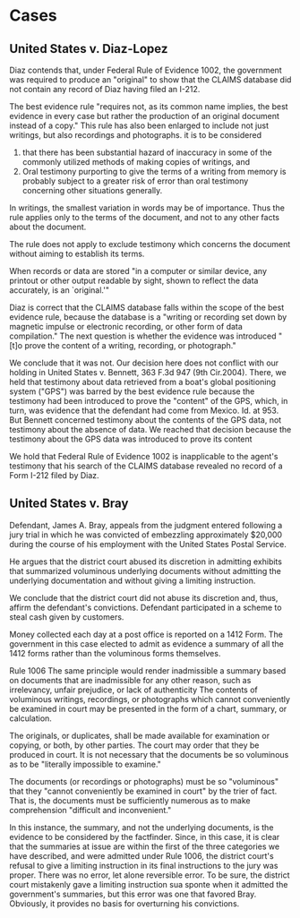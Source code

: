 # Cases

## United States v. Diaz-Lopez

Diaz contends that, under Federal Rule of Evidence 1002, the government was required to produce an "original" to show that the CLAIMS database did not contain any record of Diaz having filed an I-212.&#x20;

The best evidence rule "requires not, as its common name implies, the best evidence in every case but rather the production of an original document instead of a copy." This rule has also been enlarged to include not just writings, but also recordings and photographs. it is to be considered&#x20;

1. that there has been substantial hazard of inaccuracy in some of the commonly utilized methods of making copies of writings, and&#x20;
2. Oral testimony purporting to give the terms of a writing from memory is probably subject to a greater risk of error than oral testimony concerning other situations generally.&#x20;

In writings, the smallest variation in words may be of importance. Thus the rule applies only to the terms of the document, and not to any other facts about the document.&#x20;

The rule does not apply to exclude testimony which concerns the document without aiming to establish its terms.&#x20;

When records or data are stored "in a computer or similar device, any printout or other output readable by sight, shown to reflect the data accurately, is an \`original.'"&#x20;

Diaz is correct that the CLAIMS database falls within the scope of the best evidence rule, because the database is a "writing or recording set down by magnetic impulse or electronic recording, or other form of data compilation." The next question is whether the evidence was introduced "\[t]o prove the content of a writing, recording, or photograph."&#x20;

We conclude that it was not. Our decision here does not conflict with our holding in United States v. Bennett, 363 F.3d 947 (9th Cir.2004). There, we held that testimony about data retrieved from a boat's global positioning system ("GPS") was barred by the best evidence rule because the testimony had been introduced to prove the "content" of the GPS, which, in turn, was evidence that the defendant had come from Mexico. Id. at 953. But Bennett concerned testimony about the contents of the GPS data, not testimony about the absence of data. We reached that decision because the testimony about the GPS data was introduced to prove its content

We hold that Federal Rule of Evidence 1002 is inapplicable to the agent's testimony that his search of the CLAIMS database revealed no record of a Form I-212 filed by Diaz.

## United States v. Bray

Defendant, James A. Bray, appeals from the judgment entered following a jury trial in which he was convicted of embezzling approximately $20,000 during the course of his employment with the United States Postal Service.

&#x20;He argues that the district court abused its discretion in admitting exhibits that summarized voluminous underlying documents without admitting the underlying documentation and without giving a limiting instruction.

We conclude that the district court did not abuse its discretion and, thus, affirm the defendant's convictions. Defendant participated in a scheme to steal cash given by customers.

Money collected each day at a post office is reported on a 1412 Form. The government in this case elected to admit as evidence a summary of all the 1412 forms rather than the voluminous forms themselves.&#x20;

Rule 1006 The same principle would render inadmissible a summary based on documents that are inadmissible for any other reason, such as irrelevancy, unfair prejudice, or lack of authenticity The contents of voluminous writings, recordings, or photographs which cannot conveniently be examined in court may be presented in the form of a chart, summary, or calculation.&#x20;

The originals, or duplicates, shall be made available for examination or copying, or both, by other parties. The court may order that they be produced in court. It is not necessary that the documents be so voluminous as to be "literally impossible to examine."

The documents (or recordings or photographs) must be so "voluminous" that they "cannot conveniently be examined in court" by the trier of fact. That is, the documents must be sufficiently numerous as to make comprehension "difficult and inconvenient."&#x20;

In this instance, the summary, and not the underlying documents, is the evidence to be considered by the factfinder. Since, in this case, it is clear that the summaries at issue are within the first of the three categories we have described, and were admitted under Rule 1006, the district court's refusal to give a limiting instruction in its final instructions to the jury was proper. There was no error, let alone reversible error. To be sure, the district court mistakenly gave a limiting instruction sua sponte when it admitted the government's summaries, but this error was one that favored Bray. Obviously, it provides no basis for overturning his convictions.

